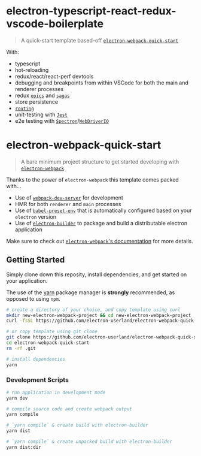 # electron-typescript-react-redux-vscode-boilerplate
> A quick-start template based-off [`electron-webpack-quick-start`](https://github.com/electron-userland/electron-webpack-quick-start)

With:

* typescript
* hot-reloading
* redux/react/react-perf devtools
* debugging and breakpoints from within VSCode for both the main and renderer processes
* redux [`epics`](https://github.com/redux-observable/redux-observable) and [`sagas`](https://github.com/redux-saga/redux-saga)
* store persistence
* [`routing`](https://github.com/supasate/connected-react-router)
* unit-testing with [`Jest`](https://github.com/facebook/jest)
* e2e testing with [`Spectron`](https://github.com/electron/spectron)/[`WebDriverIO`](https://github.com/webdriverio/webdriverio)


# electron-webpack-quick-start
> A bare minimum project structure to get started developing with [`electron-webpack`](https://github.com/electron-userland/electron-webpack).

Thanks to the power of `electron-webpack` this template comes packed with...

* Use of [`webpack-dev-server`](https://github.com/webpack/webpack-dev-server) for development
* HMR for both `renderer` and `main` processes
* Use of [`babel-preset-env`](https://github.com/babel/babel-preset-env) that is automatically configured based on your `electron` version
* Use of [`electron-builder`](https://github.com/electron-userland/electron-builder) to package and build a distributable electron application

Make sure to check out [`electron-webpack`'s documentation](https://webpack.electron.build/) for more details.

## Getting Started
Simply clone down this reposity, install dependencies, and get started on your application.

The use of the [yarn](https://yarnpkg.com/) package manager is **strongly** recommended, as opposed to using `npm`.

```bash
# create a directory of your choice, and copy template using curl
mkdir new-electron-webpack-project && cd new-electron-webpack-project
curl -fsSL https://github.com/electron-userland/electron-webpack-quick-start/archive/master.tar.gz | tar -xz --strip-components 1

# or copy template using git clone
git clone https://github.com/electron-userland/electron-webpack-quick-start.git
cd electron-webpack-quick-start
rm -rf .git

# install dependencies
yarn
```

### Development Scripts

```bash
# run application in development mode
yarn dev

# compile source code and create webpack output
yarn compile

# `yarn compile` & create build with electron-builder
yarn dist

# `yarn compile` & create unpacked build with electron-builder
yarn dist:dir
```
